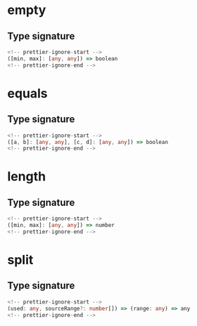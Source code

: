 # empty

## Type signature

```typescript
<!-- prettier-ignore-start -->
([min, max]: [any, any]) => boolean
<!-- prettier-ignore-end -->
```

# equals

## Type signature

```typescript
<!-- prettier-ignore-start -->
([a, b]: [any, any], [c, d]: [any, any]) => boolean
<!-- prettier-ignore-end -->
```

# length

## Type signature

```typescript
<!-- prettier-ignore-start -->
([min, max]: [any, any]) => number
<!-- prettier-ignore-end -->
```

# split

## Type signature

```typescript
<!-- prettier-ignore-start -->
(used: any, sourceRange?: number[]) => (range: any) => any
<!-- prettier-ignore-end -->
```
